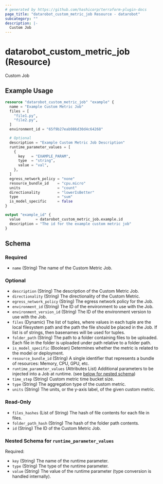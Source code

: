 ```yaml
---
# generated by https://github.com/hashicorp/terraform-plugin-docs
page_title: "datarobot_custom_metric_job Resource - datarobot"
subcategory: ""
description: |-
  Custom Job
---
```


# datarobot_custom_metric_job (Resource)

Custom Job

## Example Usage

```terraform
resource "datarobot_custom_metric_job" "example" {
  name = "Example Custom Metric Job"
  files = [
    "file1.py",
    "file2.py",
  ]
  environment_id = "65f9b27eab986d30d4c64268"

  # Optional
  description = "Example Custom Metric Job Description"
  runtime_parameter_values = [
    {
      key   = "EXAMPLE_PARAM",
      type  = "string",
      value = "val",
    },
  ]
  egress_network_policy = "none"
  resource_bundle_id    = "cpu.micro"
  units                 = "count"
  directionality        = "lowerIsBetter"
  type                  = "sum"
  is_model_specific     = false
}

output "example_id" {
  value       = datarobot_custom_metric_job.example.id
  description = "The id for the example custom metric job"
}
```

<!-- schema generated by tfplugindocs -->
## Schema

### Required

- `name` (String) The name of the Custom Metric Job.

### Optional

- `description` (String) The description of the Custom Metric Job.
- `directionality` (String) The directionality of the Custom Metric.
- `egress_network_policy` (String) The egress network policy for the Job.
- `environment_id` (String) The ID of the environment to use with the Job.
- `environment_version_id` (String) The ID of the environment version to use with the Job.
- `files` (Dynamic) The list of tuples, where values in each tuple are the local filesystem path and the path the file should be placed in the Job. If list is of strings, then basenames will be used for tuples.
- `folder_path` (String) The path to a folder containing files to be uploaded. Each file in the folder is uploaded under path relative to a folder path.
- `is_model_specific` (Boolean) Determines whether the metric is related to the model or deployment.
- `resource_bundle_id` (String) A single identifier that represents a bundle of resources: Memory, CPU, GPU, etc.
- `runtime_parameter_values` (Attributes List) Additional parameters to be injected into a Job at runtime. (see [below for nested schema](#nestedatt--runtime_parameter_values))
- `time_step` (String) Custom metric time bucket size.
- `type` (String) The aggregation type of the custom metric.
- `units` (String) The units, or the y-axis label, of the given custom metric.

### Read-Only

- `files_hashes` (List of String) The hash of file contents for each file in files.
- `folder_path_hash` (String) The hash of the folder path contents.
- `id` (String) The ID of the Custom Metric Job.

<a id="nestedatt--runtime_parameter_values"></a>
### Nested Schema for `runtime_parameter_values`

Required:

- `key` (String) The name of the runtime parameter.
- `type` (String) The type of the runtime parameter.
- `value` (String) The value of the runtime parameter (type conversion is handled internally).
